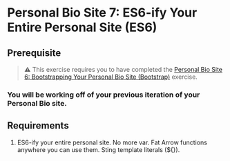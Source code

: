 # Personal Bio Site 7: ES6-ify Your Entire Personal Site (ES6)

## Prerequisite

> :warning: This exercise requires you to have completed the [Personal Bio Site 6: Bootstrapping Your Personal Bio Site (Bootstrap)](personal-bio-site-6.md) exercise.

### You will be working off of your previous iteration of your Personal Bio site.

## Requirements

1. ES6-ify your entire personal site. No more var. Fat Arrow functions anywhere you can use them. Sting template literals (${}).
